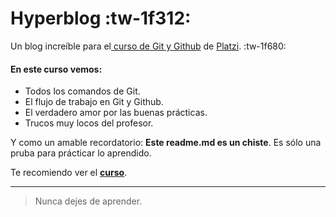 # **Hyperblog** :tw-1f312:
Un blog increíble para el[ curso de Git y Github](https://platzi.com/cursos/git-github/ " curso de Git y Github") de [Platzi](https://platzi.com/ "Platzi").	:tw-1f680:

#### En este curso vemos:
*	Todos los comandos de Git.
*	El flujo de trabajo en Git y Github.
*	El verdadero amor por las buenas prácticas.
*	Trucos muy locos del profesor.

Y como un amable recordatorio: **Este readme.md es un chiste**.  Es sólo una pruba para prácticar lo aprendido.

Te recomiendo ver el [**curso**](https://platzi.com/cursos/git-github/ "curso").

------------

> Nunca dejes de aprender.
